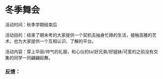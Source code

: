 # 冬季舞会

活动时间：秋季学期结束后

活动目的：结束了期末考的大家提供一个契机去抽身忙碌的生活，接触高雅的艺术，也为大家提供一个互相认识、了解的平台。 

活动内容：穿上华丽/帅气的礼服，和心仪的ta/好兄弟/好姐妹/可爱的之前没有交集的同学一同翩翩起舞。



### 反馈：



